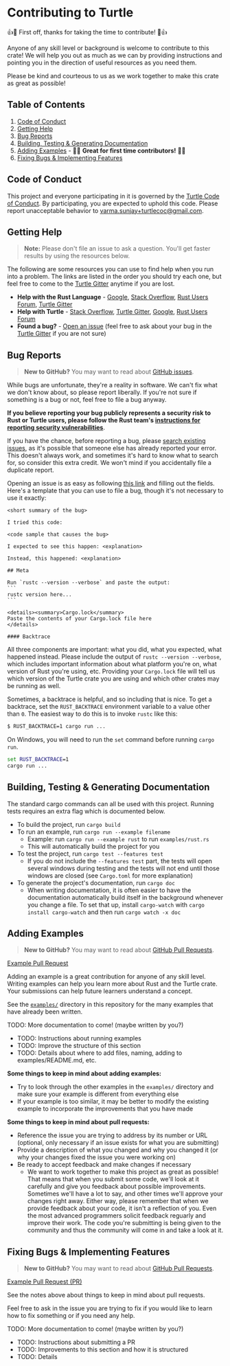 # Contributing to Turtle

:+1::tada: First off, thanks for taking the time to contribute! :tada::+1:

Anyone of any skill level or background is welcome to contribute to this crate!
We will help you out as much as we can by providing instructions and pointing
you in the direction of useful resources as you need them.

Please be kind and courteous to us as we work together to make this crate as
great as possible!

## Table of Contents
[table-of-contents]: #table-of-contents

1. [Code of Conduct][code-of-conduct]
2. [Getting Help][getting-help]
3. [Bug Reports][bug-reports]
4. [Building, Testing & Generating Documentation][building-testing-generating-documentation]
5. [Adding Examples][adding-examples] - :tada::tada: **Great for first time contributors!** :tada::tada:
6. [Fixing Bugs & Implementing Features][fixing-bugs-implementing-features]

## Code of Conduct
[code-of-conduct]: #code-of-conduct

This project and everyone participating in it is governed by the [Turtle Code of Conduct](https://github.com/sunjay/turtle/blob/master/CODE_OF_CONDUCT.md). By participating, you are expected to uphold this code. Please report unacceptable behavior to varma.sunjay+turtlecoc@gmail.com.

## Getting Help
[getting-help]: #getting-help

> **Note:** Please don't file an issue to ask a question. You'll get faster
> results by using the resources below.

The following are some resources you can use to find help when you run into a
problem. The links are listed in the order you should try each one, but feel
free to come to the [Turtle Gitter] anytime if you are lost.

* **Help with the Rust Language** - [Google], [Stack Overflow], [Rust Users Forum], [Turtle Gitter]
* **Help with Turtle** - [Stack Overflow], [Turtle Gitter], [Google], [Rust Users Forum]
* **Found a bug?** - [Open an issue][issues] (feel free to ask about your bug in the [Turtle Gitter] if you are not sure)

[Google]: http://google.com/
[Stack Overflow]: https://stackoverflow.com/
[Rust Users Forum]: https://users.rust-lang.org/
[Turtle Gitter]: https://gitter.im/rust-turtle/discuss
[issues]: https://github.com/sunjay/turtle/issues

## Bug Reports
[bug-reports]: #bug-reports

> **New to GitHub?** You may want to read about [GitHub issues](https://help.github.com/articles/about-issues/).

While bugs are unfortunate, they're a reality in software. We can't fix what we
don't know about, so please report liberally. If you're not sure if something is
a bug or not, feel free to file a bug anyway.

**If you believe reporting your bug publicly represents a security risk to Rust
or Turtle users, please follow the Rust team's [instructions for reporting
security vulnerabilities](https://www.rust-lang.org/security.html)**.

If you have the chance, before reporting a bug, please [search existing
issues](https://github.com/sunjay/turtle/search?q=&type=Issues), as it's
possible that someone else has already reported your error. This doesn't always
work, and sometimes it's hard to know what to search for, so consider this extra
credit. We won't mind if you accidentally file a duplicate report.

Opening an issue is as easy as following
[this link](https://github.com/sunjay/turtle/issues/new) and filling out the
fields. Here's a template that you can use to file a bug, though it's not
necessary to use it exactly:

    <short summary of the bug>

    I tried this code:

    <code sample that causes the bug>

    I expected to see this happen: <explanation>

    Instead, this happened: <explanation>

    ## Meta

    Run `rustc --version --verbose` and paste the output:
    ```
    rustc version here...
    ```

    <details><summary>Cargo.lock</summary>
    Paste the contents of your Cargo.lock file here
    </details>

    #### Backtrace

All three components are important: what you did, what you expected, what
happened instead. Please include the output of `rustc --version --verbose`,
which includes important information about what platform you're on, what version
of Rust you're using, etc. Providing your `Cargo.lock` file will tell us which
version of the Turtle crate you are using and which other crates may be running
as well.

Sometimes, a backtrace is helpful, and so including that is nice. To get a
backtrace, set the `RUST_BACKTRACE` environment variable to a value other than
`0`. The easiest way to do this is to invoke `rustc` like this:

```bash
$ RUST_BACKTRACE=1 cargo run ...
```

On Windows, you will need to run the `set` command before running `cargo run`.

```cmd
set RUST_BACKTRACE=1
cargo run ...
```

## Building, Testing & Generating Documentation
[building-testing-generating-documentation]: #building-testing--generating-documentation

The standard cargo commands can all be used with this project. Running tests
requires an extra flag which is documented below.

* To build the project, run `cargo build`
* To run an example, run `cargo run --example filename`
  * Example: run `cargo run --example rust` to run `examples/rust.rs`
  * This will automatically build the project for you
* To test the project, run `cargo test --features test`
  * If you do not include the `--features test` part, the tests will open
    several windows during testing and the tests will not end until those
    windows are closed (see `Cargo.toml` for more explanation)
* To generate the project's documentation, run `cargo doc`
  * When writing documentation, it is often easier to have the documentation
    automatically build itself in the background whenever you change a file.
    To set that up, install `cargo-watch` with `cargo install cargo-watch` and
    then run `cargo watch -x doc`

## Adding Examples
[adding-examples]: #adding-examples

> **New to GitHub?** You may want to read about [GitHub Pull Requests](https://help.github.com/articles/about-pull-requests/).

[Example Pull Request](https://github.com/sunjay/turtle/pull/29)

Adding an example is a great contribution for anyone of any skill level.
Writing examples can help you learn more about Rust and the Turtle crate. Your
submissions can help future learners understand a concept.

See the [`examples/`](https://github.com/sunjay/turtle/tree/master/examples)
directory in this repository for the many examples that have already been
written.

TODO: More documentation to come! (maybe written by you?)
* TODO: Instructions about running examples
* TODO: Improve the structure of this section
* TODO: Details about where to add files, naming, adding to examples/README.md, etc.

**Some things to keep in mind about adding examples:**

* Try to look through the other examples in the `examples/` directory and make
  sure your example is different from everything else
* If your example is too similar, it may be better to modify the existing
  example to incorporate the improvements that you have made

**Some things to keep in mind about pull requests:**

* Reference the issue you are trying to address by its number or URL
  (optional, only necessary if an issue exists for what you are submitting)
* Provide a description of what you changed and why you changed it (or why your
  changes fixed the issue you were working on)
* Be ready to accept feedback and make changes if necessary
  * We want to work together to make this project as great as possible! That
    means that when you submit some code, we'll look at it carefully and give
    you feedback about possible improvements. Sometimes we'll have a lot to say,
    and other times we'll approve your changes right away. Either way, please
    remember that when we provide feedback about your code, it isn't a reflection
    of you. Even the most advanced programmers solicit feedback reguarly and
    improve their work. The code you're submitting is being given to the
    community and thus the community will come in and take a look at it.

## Fixing Bugs & Implementing Features
[fixing-bugs-implementing-features]: #fixing-bugs--implementing-features

> **New to GitHub?** You may want to read about [GitHub Pull Requests](https://help.github.com/articles/about-pull-requests/).

[Example Pull Request (PR)](https://github.com/sunjay/turtle/pull/29)

See the notes above about things to keep in mind about pull requests.

Feel free to ask in the issue you are trying to fix if you would like to learn
how to fix something or if you need any help.

TODO: More documentation to come! (maybe written by you?)
* TODO: Instructions about submitting a PR
* TODO: Improvements to this section and how it is structured
* TODO: Details
